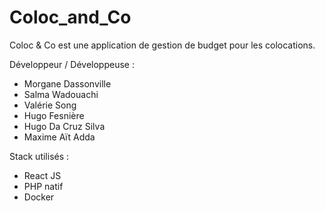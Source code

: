 # Coloc_and_Co
Coloc &amp; Co est une application de gestion de budget pour les colocations.

Développeur / Développeuse :

 - Morgane Dassonville
 - Salma Wadouachi
 - Valérie Song
 - Hugo Fesnière
 - Hugo Da Cruz Silva
 - Maxime Aït Adda
 
 Stack utilisés :
 
 - React JS
 - PHP natif
 - Docker
